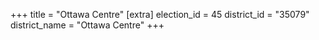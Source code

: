 +++
title = "Ottawa Centre"
[extra]
election_id = 45
district_id = "35079"
district_name = "Ottawa Centre"
+++
